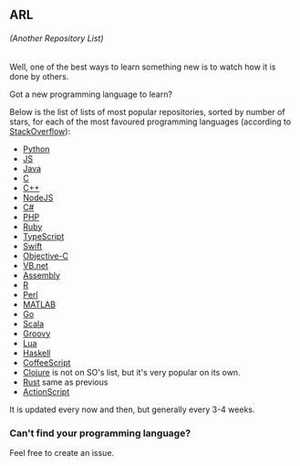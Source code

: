 ## ARL 
###### *(Another Repository List)*
Well, one of the best ways to learn something new is to watch how it is done by others.

Got a new programming language to learn?

Below is the list of lists of most popular repositories, sorted by number of stars, for each of the most favoured programming languages
(according to [StackOverflow](https://insights.stackoverflow.com/survey/2017)):
 * [Python](https://github.com/kaxap/arl/blob/master/README-Python.md)
 * [JS](https://github.com/kaxap/arl/blob/master/README-JS.md)
 * [Java](https://github.com/kaxap/arl/blob/master/README-Java.md)
 * [C](https://github.com/kaxap/arl/blob/master/README-C.md)
 * [C++](https://github.com/kaxap/arl/blob/master/README-CPP.md)
 * [NodeJS](https://github.com/kaxap/arl/blob/master/README-Node.md)
 * [C#](https://github.com/kaxap/arl/blob/master/README-CSharp.md)
 * [PHP](https://github.com/kaxap/arl/blob/master/README-PHP.md)
 * [Ruby](https://github.com/kaxap/arl/blob/master/README-Ruby.md)
 * [TypeScript](https://github.com/kaxap/arl/blob/master/README-TypeScript.md)
 * [Swift](https://github.com/kaxap/arl/blob/master/README-Swift.md)
 * [Objective-C](https://github.com/kaxap/arl/blob/master/README-ObjectiveC.md)
 * [VB.net](https://github.com/kaxap/arl/blob/master/README-VB.net.md)
 * [Assembly](https://github.com/kaxap/arl/blob/master/README-Assembly.md)
 * [R](https://github.com/kaxap/arl/blob/master/README-R.md)
 * [Perl](https://github.com/kaxap/arl/blob/master/README-Perl.md)
 * [MATLAB](https://github.com/kaxap/arl/blob/master/README-MATLAB.md)
 * [Go](https://github.com/kaxap/arl/blob/master/README-Go.md)
 * [Scala](https://github.com/kaxap/arl/blob/master/README-Scala.md)
 * [Groovy](https://github.com/kaxap/arl/blob/master/README-Groovy.md)
 * [Lua](https://github.com/kaxap/arl/blob/master/README-Lua.md)
 * [Haskell](https://github.com/kaxap/arl/blob/master/README-Haskell.md)
 * [CoffeeScript](https://github.com/kaxap/arl/blob/master/README-CoffeeScript.md)
 * [Clojure](https://github.com/kaxap/arl/blob/master/README-Clojure.md) is not on SO's list, but it's very popular on its own.
 * [Rust](https://github.com/kaxap/arl/blob/master/README-Rust.md) same as previous
 * [ActionScript](https://github.com/kaxap/arl/blob/master/README-ActionScript.md) 

It is updated every now and then, but generally every 3-4 weeks.

### Can't find your programming language?
Feel free to create an issue.
